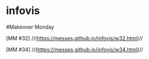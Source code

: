 # infovis

#Makeover Monday

[MM #32] //(https://messes.github.io/infovis/w32.html)//

[MM #34] //(https://messes.github.io/infovis/w34.html)//
